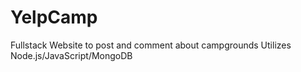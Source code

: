 # YelpCamp
Fullstack Website to post and comment about campgrounds
Utilizes Node.js/JavaScript/MongoDB
